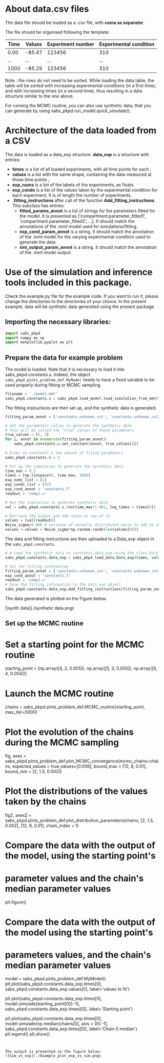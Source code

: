 # About data.csv files

The data file should be loaded as a .csv file, with <strong>coma as separator</strong>.

The file should be organised following the template:

| Time | Values | Experiment number | Experimental condition |
| ---- | ------ | ----------------- | ---------------------- | 
|0.00  | -85.47 |123456|310|
|... |...|...|...|...|
|1000  | -85.29 |123456|310

Note : the rows do not need to be sorted. While loading the data table, the table will be sorted with increasing experimental conditions (in a first time), and with increasing times (in a second time), thus resulting in a data structure similar to the one above.

For running the MCMC routine, you can also use synthetic data, that you can generate by using sabs_pkpd.run_model.quick_simulate().


# Architecture of the data loaded from a CSV

The data is loaded as a data_exp structure. <strong>data_exp</strong> is a structure with entries:
  - <strong>times</strong> is a list of all loaded experiments, with all time points for each ;
  - <strong>values</strong> is a list with the same shape, containing the data measured at those time points ;
  - <strong>exp_nums</strong> is a list of the labels of the experiments, as floats.
  - <strong>exp_conds</strong> is a list of the values taken by the experimental condition for each experiment. It is of length the number of experiments.
  - <strong>.fitting_instructions</strong> after call of the function <strong>Add_fitting_instructions</strong>. This subclass has entries:
    - <strong>fitted_params_annot</strong> is a list of strings for the parameters fitted for the model. It is presented as ['compartment.parameter_fitted1', 'compartment.parameter_fitted2', ...]. It should match the annotations of the .mmt model used for simulations/fitting.
    - <strong>exp_cond_param_annot</strong> is a string. It should match the annotation of the .mmt model for the varying experimental condition used to generate the data.
    - <strong>sim_output_param_annot</strong> is a string. It should match the annotation of the .mmt model output.

# Use of the simulation and inference tools included in this package.

Check the example.py file for the example code. If you want to run it, please change the directories to the directories of your choice. In the present example, data will be synthetic data generated using the present package.

##  Importing the necessary libraries:

```python
import sabs_pkpd
import numpy as np
import matplotlib.pyplot as plt
```

## Prepare the data for example problem

The model is loaded. Note that it is necessary to load it into sabs_pkpd.constants.s. Indeed, the object ```sabs_pkpd.pints_problem_def.MyModel``` needs to have a fixed variable to be used properly during fitting or MCMC sampling.

```python
filename = './model.mmt'
sabs_pkpd.constants.s = sabs_pkpd.load_model.load_simulation_from_mmt(filename)
```

The fitting instructions are then set up, and the synthetic data is generated.

```python
fitting_param_annot = ['constants.unknown_cst', 'constants.unknown_cst2']

# Set the parameters values to generate the synthetic data
# This will be called the "true" values of these parameters
true_values = [5, 3]
for i, annot in enumerate(fitting_param_annot):
    sabs_pkpd.constants.s.set_constant(annot, true_values[i])
    
# Enter to constants.n the amount of fitted parameters
sabs_pkpd.constants.n = 2

# Set up the simulation to generate the synthetic data
time_max = 0.1
times = [np.linspace(0, time_max, 100)]
exp_nums_list = [1]
exp_conds_list = [37]
exp_cond_annot = 'constants.T'
readout = 'comp1.x'

# Run the simulation to generate synthetic data
val = sabs_pkpd.constants.s.run(time_max*1.001, log_times = times[0])

# Retrieve the output and add noise on top of it
values = [val[readout]]
Noise_sigma=0.006 # variance of normally distributed noise to add to the data
values = values + Noise_sigma*np.random.randn(len(values[0]))
```

The data and fitting instructions are then uploaded to a Data_exp object in the ```sabs_pkpd.constants```.

```python
# # Load the synthetic data to constants.data_exp using the class Data_exp
sabs_pkpd.constants.data_exp = sabs_pkpd.load_data.Data_exp(times, values, exp_nums_list, exp_conds_list)

# Set the fitting information
fitting_param_annot = ['constants.unknown_cst', 'constants.unknown_cst2']
exp_cond_annot = 'constants.T'
readout = 'comp1.x'
# Save the fitting information to the data_exp object
sabs_pkpd.constants.data_exp.Add_fitting_instructions(fitting_param_annot,exp_cond_annot, readout)
```
The data generated is plotted on the Figure below:

![synth data](./synthetic data.png)


## Set up the MCMC routine

# Set a starting point for the MCMC routine
starting_point = [np.array([4, 2, 0.005]), np.array([5, 3, 0.005]), np.array([6, 4, 0.004])]

# Launch the MCMC routine
chains = sabs_pkpd.pints_problem_def.MCMC_routine(starting_point, max_iter=5000)

# Plot the evolution of the chains during the MCMC sampling
fig, axes = sabs_pkpd.pints_problem_def.plot_MCMC_convergence(mcmc_chains=chains, expected_values = true_values+[0.006], bound_max = [12, 8, 0.01], bound_min = [2, 1.5, 0.002])

# Plot the distributions of the values taken by the chains
fig2, axes2 = sabs_pkpd.pints_problem_def.plot_distribution_parameters(chains, [2, 1.5, 0.002], [12, 8, 0.01], chain_index = 1)

# Compare the data with the output of the model, using the starting point's 
# parameter values and the chain's median parameter values
plt.figure()

# Compare the data with the output of the model using the starting point's
# parameters values, and the chain's median parameter values
model = sabs_pkpd.pints_problem_def.MyModel()
plt.plot(sabs_pkpd.constants.data_exp.times[0], 
         sabs_pkpd.constants.data_exp.values[0], 
         label='values to fit')

plt.plot(sabs_pkpd.constants.data_exp.times[0], 
         model.simulate(starting_point[0][:-1], 
                        sabs_pkpd.constants.data_exp.times[0]),
         label='Starting point')
         
plt.plot(sabs_pkpd.constants.data_exp.times[0], 
         model.simulate(np.median(chains[0], axis = 0)[:-1],
                        sabs_pkpd.constants.data_exp.times[0]),
         label='Chain 0 median')
plt.legend()
plt.show()

```


The output is presented in the figure below:
![Sim_vs_exp](./Example_plot_exp_vs_sim.png)
